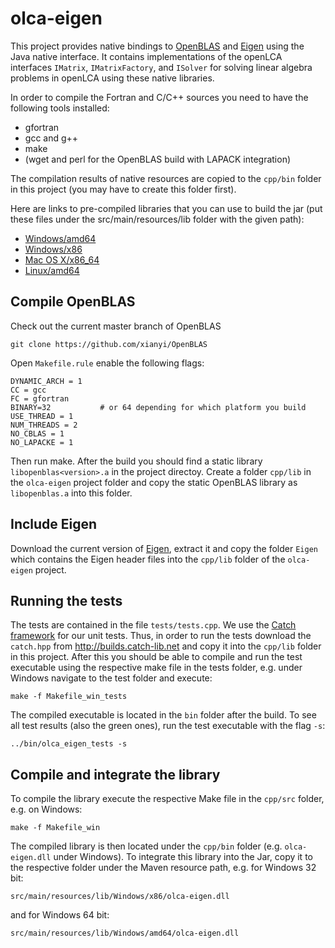olca-eigen
==========
This project provides native bindings to 
[OpenBLAS](https://github.com/xianyi/OpenBLAS) and [Eigen](http://eigen.tuxfamily.org) 
using the Java native interface. It contains implementations of the openLCA interfaces
`IMatrix`, `IMatrixFactory`, and `ISolver` for solving linear algebra problems
in openLCA using these native libraries. 

In order to compile the Fortran and C/C++ sources you need to have the following tools
installed:

* gfortran
* gcc and g++
* make
* (wget and perl for the OpenBLAS build with LAPACK integration) 

The compilation results of native resources are copied to the `cpp/bin` folder in this
project (you may have to create this folder first).

Here are links to pre-compiled libraries that you can use to build the jar (put
these files under the src/main/resources/lib folder with the given path): 

* [Windows/amd64](https://drive.google.com/file/d/0Bw9cXD8IWJzzSlVfVjBLclNxS28/edit?usp=sharing)
* [Windows/x86](https://drive.google.com/file/d/0Bw9cXD8IWJzzUVlzMzZIcndiWDA/edit?usp=sharing)
* [Mac OS X/x86_64](https://drive.google.com/file/d/0Bw9cXD8IWJzzc3MzLXJlZ0REYlE/edit?usp=sharing)
* [Linux/amd64](https://drive.google.com/file/d/0Bw9cXD8IWJzzTk00ZVpXYUk5YjQ/edit?usp=sharing)

Compile OpenBLAS
----------------
Check out the current master branch of OpenBLAS

	git clone https://github.com/xianyi/OpenBLAS
	
Open `Makefile.rule` enable the following flags:

	DYNAMIC_ARCH = 1
	CC = gcc
	FC = gfortran
	BINARY=32			# or 64 depending for which platform you build
	USE_THREAD = 1
	NUM_THREADS = 2
	NO_CBLAS = 1
	NO_LAPACKE = 1
	
Then run make. After the build you should find a static library 
`libopenblas<version>.a` in the project directoy. Create a folder `cpp/lib` in the
`olca-eigen` project folder and copy the static OpenBLAS library as 
`libopenblas.a` into this folder.


Include Eigen
----------------
Download the current version of [Eigen](http://eigen.tuxfamily.org), extract it 
and copy the folder `Eigen` which contains the Eigen header files into the 
`cpp/lib` folder of the `olca-eigen` project.


Running the tests
-----------------
The tests are contained in the file `tests/tests.cpp`. We use the 
[Catch framework](https://github.com/philsquared/Catch) for our unit tests. Thus,
in order to run the tests download the `catch.hpp` from 
http://builds.catch-lib.net and copy it into the `cpp/lib` folder in this project.
After this you should be able to compile and run the test executable using the
respective make file in the tests folder, e.g. under Windows navigate to the
test folder and execute:

	make -f Makefile_win_tests

The compiled executable is located in the `bin` folder after the build. To see 
all test results (also the green ones), run the test executable with the flag `-s`:

	../bin/olca_eigen_tests -s
	

Compile and integrate the library
---------------------------------
To compile the library execute the respective Make file in the `cpp/src` folder,
e.g. on Windows:

	make -f Makefile_win
	
The compiled library is then located under the `cpp/bin` folder (e.g. 
`olca-eigen.dll` under Windows). To integrate this library into the Jar, copy it
to the respective folder under the Maven resource path, e.g. for Windows 32 bit:

	src/main/resources/lib/Windows/x86/olca-eigen.dll
	
and for Windows 64 bit:

	src/main/resources/lib/Windows/amd64/olca-eigen.dll

